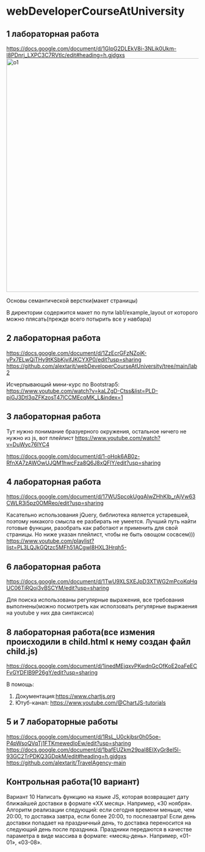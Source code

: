 # webDeveloperCourseAtUniversity
## 1 лабораторная работа
https://docs.google.com/document/d/1GIpG2DLEkV8i-3NLik0Ukm-l8PDnrj_LXPC3C7RVtlc/edit#heading=h.gjdgxs
<img width="611" alt="о1" src="https://github.com/alextarit/webDeveloperCourseAtUniversity/assets/79465997/bfc8850a-0060-418f-9083-e0dd107aecff">

Основы семантической верстки(макет страницы)

В директории содержится макет по пути lab1/example_layout от которого можно плясать(прежде всего потырить все у навбара)

## 2 лабораторная работа

https://docs.google.com/document/d/1ZzEcrGFzNZoiK-yPx7ELwQiTHy9tKSbKjvifJKCYXP0/edit?usp=sharing
https://github.com/alextarit/webDeveloperCourseAtUniversity/tree/main/lab2

Исчерпывающий мини-курс по Bootstrap5: https://www.youtube.com/watch?v=kaLZgD-Ctss&list=PLD-piGJ3Dtl3qZFKzosT47lCCMEcqMK_L&index=1

## 3 лабораторная работа

Тут нужно понимание бразуерного окружения, остальное ничего не нужно из js, вот плейлист https://www.youtube.com/watch?v=DuWyc76lYC4

https://docs.google.com/document/d/1-oHok6AB0z-RfnXA7zAWOwUJQM1hwcFza8Q6J8xQFlY/edit?usp=sharing

## 4 лабораторная работа

https://docs.google.com/document/d/17WUSpcokUgqAIwZHhKlb_rAjVw63CWLR3i5pz0OMReo/edit?usp=sharing

Касательно использования jQuery, библиотека является устаревшей, поэтому никакого смысла ее разбирать не умеется. Лучший путь найти готовые функции, разобрать как работают и применить для свой страницы. Но ниже указан плейлист, чтобы не быть овощом сосвсем))) https://www.youtube.com/playlist?list=PL3LQJkGQtzc5MFh51ACgwl8HXL3Hrqh5-

## 6 лабораторная работа 

https://docs.google.com/document/d/1TwU9XLSXEJpD3XTWG2mPcoKqHqUC06TiRQoi3vBSCYM/edit?usp=sharing

Для поиска использованы регулярные выражения, все требования выполнены(можно посмотреть как исползовать регулярные выржаения на youtube у них два синтаксиса)

## 8 лабораторная работа(все измения происходили в child.html к нему создан файл child.js)

https://docs.google.com/document/d/1inedMEjqxvPKwdnGcOfKoE2oaFeECFvGYDFIB9P26gY/edit?usp=sharing

В помощь:
1. Документация:https://www.chartjs.org
2. Ютуб-канал: https://www.youtube.com/@ChartJS-tutorials

## 5 и 7 лабораторные работы
https://docs.google.com/document/d/1RsL_U0ckjbsr0h05oe-P4pWsoQVqTj1FTKmewedIoEw/edit?usp=sharing
https://docs.google.com/document/d/1bafEUZkm29paI8EIXyGr8eI5l-93GC2TrPDKQ3GDpkM/edit#heading=h.gjdgxs
https://github.com/alextarit/TravelAgency-main

## Контрольная работа(10 вариант)

Вариант 10
Написать функцию на языке JS, которая возвращает дату ближайшей доставки в
формате «ХХ месяц». Например, «30 ноября». Алгоритм реализации следующий: если
сегодня времени меньше, чем 20:00, то доставка завтра, если более 20:00, то послезавтра!
Если день доставки попадает на праздничный день, то доставка переносится на следующий
день после праздника. Праздники передаются в качестве параметра в виде массива в
формате: «месяц-день». Например, «01-01», «03-08».
